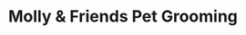 ---
title: "Molly & Friends Pet Grooming"
url: /surprise/molly-und-friends-pet-grooming/
shop: Tiersalon
---